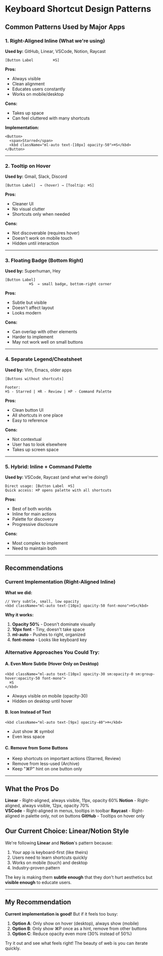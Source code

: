 # Keyboard Shortcut Design Patterns

## Common Patterns Used by Major Apps

### 1. **Right-Aligned Inline** (What we're using)

**Used by:** GitHub, Linear, VSCode, Notion, Raycast

```
[Button Label         ⌘S]
```

**Pros:**

- Always visible
- Clean alignment
- Educates users constantly
- Works on mobile/desktop

**Cons:**

- Takes up space
- Can feel cluttered with many shortcuts

**Implementation:**

```tsx
<Button>
  <span>Starred</span>
  <kbd className="ml-auto text-[10px] opacity-50">⌘S</kbd>
</Button>
```

---

### 2. **Tooltip on Hover**

**Used by:** Gmail, Slack, Discord

```
[Button Label]  → (hover) → [Tooltip: ⌘S]
```

**Pros:**

- Cleaner UI
- No visual clutter
- Shortcuts only when needed

**Cons:**

- Not discoverable (requires hover)
- Doesn't work on mobile touch
- Hidden until interaction

---

### 3. **Floating Badge (Bottom Right)**

**Used by:** Superhuman, Hey

```
[Button Label]
           ⌘S  ← small badge, bottom-right corner
```

**Pros:**

- Subtle but visible
- Doesn't affect layout
- Looks modern

**Cons:**

- Can overlap with other elements
- Harder to implement
- May not work well on small buttons

---

### 4. **Separate Legend/Cheatsheet**

**Used by:** Vim, Emacs, older apps

```
[Buttons without shortcuts]

Footer:
⌘S - Starred | ⌘R - Review | ⌘P - Command Palette
```

**Pros:**

- Clean button UI
- All shortcuts in one place
- Easy to reference

**Cons:**

- Not contextual
- User has to look elsewhere
- Takes up screen space

---

### 5. **Hybrid: Inline + Command Palette**

**Used by:** VSCode, Raycast (and what we're doing!)

```
Direct usage: [Button Label  ⌘S]
Quick access: ⌘P opens palette with all shortcuts
```

**Pros:**

- Best of both worlds
- Inline for main actions
- Palette for discovery
- Progressive disclosure

**Cons:**

- Most complex to implement
- Need to maintain both

---

## Recommendations

### Current Implementation (Right-Aligned Inline)

**What we did:**

```tsx
// Very subtle, small, low opacity
<kbd className="ml-auto text-[10px] opacity-50 font-mono">⌘S</kbd>
```

**Why it works:**

1. **Opacity 50%** - Doesn't dominate visually
2. **10px font** - Tiny, doesn't take space
3. **ml-auto** - Pushes to right, organized
4. **font-mono** - Looks like keyboard key

### Alternative Approaches You Could Try:

#### A. **Even More Subtle** (Hover Only on Desktop)

```tsx
<kbd className="ml-auto text-[10px] opacity-30 sm:opacity-0 sm:group-hover:opacity-50 font-mono">
  ⌘S
</kbd>
```

- Always visible on mobile (opacity-30)
- Hidden on desktop until hover

#### B. **Icon Instead of Text**

```tsx
<kbd className="ml-auto text-[9px] opacity-40">⌘</kbd>
```

- Just show ⌘ symbol
- Even less space

#### C. **Remove from Some Buttons**

- Keep shortcuts on important actions (Starred, Review)
- Remove from less-used (Archive)
- Keep "⌘P" hint on one button only

---

## What the Pros Do

**Linear** - Right-aligned, always visible, 11px, opacity 60%
**Notion** - Right-aligned, always visible, 12px, opacity 70%  
**VSCode** - Right-aligned in menus, tooltips in toolbar
**Raycast** - Right-aligned in palette only, not on buttons
**GitHub** - Tooltips on hover only

## Our Current Choice: **Linear/Notion Style**

We're following **Linear** and **Notion**'s pattern because:

1. Your app is keyboard-first (like theirs)
2. Users need to learn shortcuts quickly
3. Works on mobile (touch) and desktop
4. Industry-proven pattern

The key is making them **subtle enough** that they don't hurt aesthetics but **visible enough** to educate users.

---

## My Recommendation

**Current implementation is good!** But if it feels too busy:

1. **Option A**: Only show on hover (desktop), always show (mobile)
2. **Option B**: Only show ⌘P once as a hint, remove from other buttons
3. **Option C**: Reduce opacity even more (30% instead of 50%)

Try it out and see what feels right! The beauty of web is you can iterate quickly.
